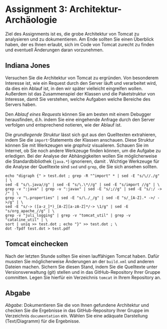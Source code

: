 # Assignment 3: Architektur-Archäologie

Ziel des Assignments ist es, die grobe Architektur von Tomcat zu analysieren und zu dokumentieren. Am Ende sollten Sie einen Überblick haben, der es Ihnen erlaubt, sich im Code von Tomcat zurecht zu finden und eventuell Änderungen daran vorzunehmen.


## Indiana Jones

Versuchen Sie die Architektur von Tomcat zu ergründen. Von besonderem Interesse ist, wie ein Request durch den Server läuft und verarbeitet wird, da dies ein Ablauf ist, in den wir später vielleicht eingreifen wollen. Außerdem ist das Zusammenspiel der Klassen und die Paketstruktur von Interesse, damit Sie verstehen, welche Aufgaben welche Bereiche des Servers haben.

Den *Ablauf eines Requests* können Sie am besten mit einem Debugger herausfinden, d.h. indem Sie eine eingehende Anfrage durch den Server verfolgen und entsprechend notieren, wie der Ablauf ist.

Die *grundlegende Struktur* lässt sich gut aus den Quelltexten extrahieren, indem Sie die `import`-Statements der Klassen anschauen. Diese Struktur können Sie mit Werkzeugen wie _graphviz_ visualieren. Schauen Sie im Internet, ob Sie noch andere Werkzeuge finden können, um die Aufgabe zu erledigen. Bei der Analyse der Abhängigkeiten wollen Sie möglicherweise die Standardbibliothek (`java.*`) ignorieren, damit . Wichtige Werkzeuge für die Analyse der Quelltexte sind `sed` und `grep`, die Sie sich ansehen sollten.

```shell
echo "digraph {" > test.dot ; grep -R "^import" * | sed -E "s/\//./g" | \
sed -E "s/\.java//g" | sed -E "s/\.\*//g" | sed -E "s/import //g" | \
grep -v ":java" | grep -v ":javax" | sed -E "s/;//g" | sed -E "s/:/ -> /" | \
grep -v "\.properties" | sed -E "s/\./_/g" | sed -E "s/_[A-Z].* ->/ ->/g" | \
sed -E "s/-> ([a-z_]*)_[A-Z][a-zA-Z]*/-> \1/g" | sed -E "s/org_apache_//g" | \
grep -v "juli_logging" | grep -v "tomcat_util" | grep -v "cataline_util" | \
sort | uniq >> test.dot ; echo "}" >> test.dot ; \
dot -Tpdf test.dot > test.pdf
```

## Tomcat einchecken

Nach der letzten Stunde sollten Sie einen lauffähigen Tomcat haben. Dafür mussten Sie möglicherweise Änderungen an der `build.xml` und anderen Dateien machen. Sichern Sie diesen Stand, indem Sie die Quelltexte unter Versionsverwaltung (git) stellen und in das GitHub-Repository Ihrer Gruppe committen. Legen Sie hierfür ein Verzeichnis `tomcat` in Ihrem Repository an.


## Abgabe

_Abgabe_: Dokumentieren Sie die von Ihnen gefundene Architektur und checken Sie die Ergebnisse in das GitHub-Repository Ihrer Gruppe im Verzeichnis `documentation` ein. Wählen Sie eine adäquate Darstellung (Text/Diagramm) für die Ergebnisse.
